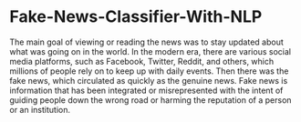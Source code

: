 # Fake-News-Classifier-With-NLP
The main goal of viewing or reading the news was to stay updated about what was going on in the world. In the modern era, there are various social media platforms, such as Facebook, Twitter, Reddit, and others, which millions of people rely on to keep up with daily events. Then there was the fake news, which circulated as quickly as the genuine news. Fake news is information that has been integrated or misrepresented with the intent of guiding people down the wrong road or harming the reputation of a person or an institution.

